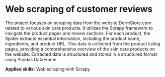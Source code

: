 # Web scraping of customer reviews
<p>The project focuses on scraping data from the website DermStore.com related to various skin care products. It utilizes the Scrapy framework to navigate the product pages and review sections.
For each product, the Spider extracts essential information, including the product name, ingredients, and product URL. This data is collected from the product listing pages, providing a comprehensive overview of the skin care products on the website. Extracted data is structured and stored in a structured format using Pandas DataFrame.
  
<b>Applied skills:</b> Web scraping with Scrapy </p>
